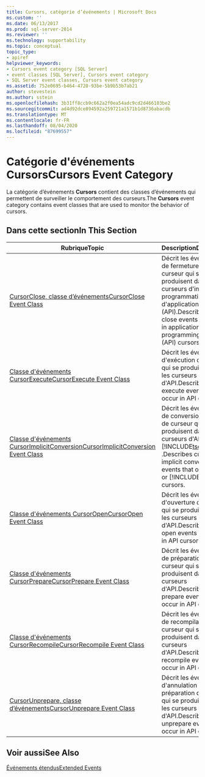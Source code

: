 ```yaml
---
title: Cursors, catégorie d’événements | Microsoft Docs
ms.custom: ''
ms.date: 06/13/2017
ms.prod: sql-server-2014
ms.reviewer: ''
ms.technology: supportability
ms.topic: conceptual
topic_type:
- apiref
helpviewer_keywords:
- Cursors event category [SQL Server]
- event classes [SQL Server], Cursors event category
- SQL Server event classes, Cursors event category
ms.assetid: 752e0695-b464-4720-93be-5b9b53b7ab21
author: stevestein
ms.author: sstein
ms.openlocfilehash: 3b31ff8ccb9c662a2f0ea54adc9cd2d466103be2
ms.sourcegitcommit: ad4d92dce894592a259721a1571b1d8736abacdb
ms.translationtype: MT
ms.contentlocale: fr-FR
ms.lasthandoff: 08/04/2020
ms.locfileid: "87699557"
---
```

# <a name="cursors-event-category"></a><span data-ttu-id="4e587-102">Catégorie d'événements Cursors</span><span class="sxs-lookup"><span data-stu-id="4e587-102">Cursors Event Category</span></span>
  <span data-ttu-id="4e587-103">La catégorie d’événements **Cursors** contient des classes d’événements qui permettent de surveiller le comportement des curseurs.</span><span class="sxs-lookup"><span data-stu-id="4e587-103">The **Cursors** event category contains event classes that are used to monitor the behavior of cursors.</span></span>  
  
## <a name="in-this-section"></a><span data-ttu-id="4e587-104">Dans cette section</span><span class="sxs-lookup"><span data-stu-id="4e587-104">In This Section</span></span>  
  
|<span data-ttu-id="4e587-105">Rubrique</span><span class="sxs-lookup"><span data-stu-id="4e587-105">Topic</span></span>|<span data-ttu-id="4e587-106">Description</span><span class="sxs-lookup"><span data-stu-id="4e587-106">Description</span></span>|  
|-----------|-----------------|  
|[<span data-ttu-id="4e587-107">CursorClose, classe d’événements</span><span class="sxs-lookup"><span data-stu-id="4e587-107">CursorClose Event Class</span></span>](cursorclose-event-class.md)|<span data-ttu-id="4e587-108">Décrit les événements de fermeture de curseur qui se produisent dans les curseurs d'interface de programmation d'applications (API).</span><span class="sxs-lookup"><span data-stu-id="4e587-108">Describes cursor close events that occur in application programming interface (API) cursors.</span></span>|  
|[<span data-ttu-id="4e587-109">Classe d'événements CursorExecute</span><span class="sxs-lookup"><span data-stu-id="4e587-109">CursorExecute Event Class</span></span>](cursorexecute-event-class.md)|<span data-ttu-id="4e587-110">Décrit les événements d'exécution de curseur qui se produisent dans les curseurs d'API.</span><span class="sxs-lookup"><span data-stu-id="4e587-110">Describes cursor execute events that occur in API cursors.</span></span>|  
|[<span data-ttu-id="4e587-111">Classe d'événements CursorImplicitConversion</span><span class="sxs-lookup"><span data-stu-id="4e587-111">CursorImplicitConversion Event Class</span></span>](cursorimplicitconversion-event-class.md)|<span data-ttu-id="4e587-112">Décrit les événements de conversion implicite de curseur qui se produisent dans les curseurs d'API ou [!INCLUDE[tsql](../../includes/tsql-md.md)] .</span><span class="sxs-lookup"><span data-stu-id="4e587-112">Describes cursor implicit conversion events that occur in API or [!INCLUDE[tsql](../../includes/tsql-md.md)] cursors.</span></span>|  
|[<span data-ttu-id="4e587-113">Classe d'événements CursorOpen</span><span class="sxs-lookup"><span data-stu-id="4e587-113">CursorOpen Event Class</span></span>](cursoropen-event-class.md)|<span data-ttu-id="4e587-114">Décrit les événements d'ouverture de curseur qui se produisent dans les curseurs d'API.</span><span class="sxs-lookup"><span data-stu-id="4e587-114">Describes cursor open events that occur in API cursors.</span></span>|  
|[<span data-ttu-id="4e587-115">Classe d'événements CursorPrepare</span><span class="sxs-lookup"><span data-stu-id="4e587-115">CursorPrepare Event Class</span></span>](cursorprepare-event-class.md)|<span data-ttu-id="4e587-116">Décrit les événements de préparation de curseur qui se produisent dans les curseurs d'API.</span><span class="sxs-lookup"><span data-stu-id="4e587-116">Describes cursor prepare events that occur in API cursors.</span></span>|  
|[<span data-ttu-id="4e587-117">Classe d'événements CursorRecompile</span><span class="sxs-lookup"><span data-stu-id="4e587-117">CursorRecompile Event Class</span></span>](cursorrecompile-event-class.md)|<span data-ttu-id="4e587-118">Décrit les événements de recompilation de curseur qui se produisent dans les curseurs d'API.</span><span class="sxs-lookup"><span data-stu-id="4e587-118">Describes cursor recompile events that occur in API cursors.</span></span>|  
|[<span data-ttu-id="4e587-119">CursorUnprepare, classe d’événements</span><span class="sxs-lookup"><span data-stu-id="4e587-119">CursorUnprepare Event Class</span></span>](cursorunprepare-event-class.md)|<span data-ttu-id="4e587-120">Décrit les événements d'annulation de préparation de curseur qui se produisent dans les curseurs d'API.</span><span class="sxs-lookup"><span data-stu-id="4e587-120">Describes cursor unprepare events that occur in API cursors.</span></span>|  
  
## <a name="see-also"></a><span data-ttu-id="4e587-121">Voir aussi</span><span class="sxs-lookup"><span data-stu-id="4e587-121">See Also</span></span>  
 [<span data-ttu-id="4e587-122">Événements étendus</span><span class="sxs-lookup"><span data-stu-id="4e587-122">Extended Events</span></span>](../extended-events/extended-events.md)  
  
  
